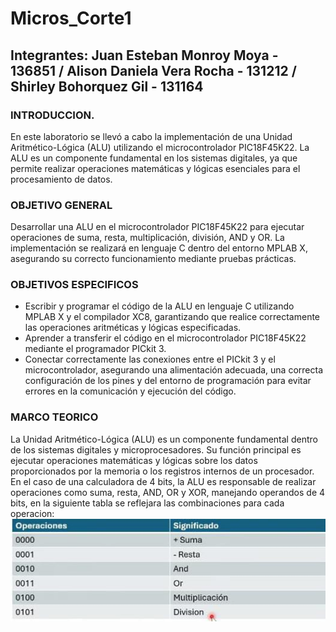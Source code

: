 # Micros_Corte1
## Integrantes: Juan Esteban Monroy Moya - 136851 / Alison Daniela Vera Rocha - 131212 / Shirley Bohorquez Gil - 131164
### INTRODUCCION.
En este laboratorio se llevó a cabo la implementación de una Unidad Aritmético-Lógica (ALU) utilizando el microcontrolador PIC18F45K22. La ALU es un componente fundamental en los sistemas digitales, ya que permite realizar operaciones matemáticas y lógicas esenciales para el procesamiento de datos.

### OBJETIVO GENERAL
Desarrollar una ALU en el microcontrolador PIC18F45K22 para ejecutar operaciones de suma, resta, multiplicación, división, AND y OR. La implementación se realizará en lenguaje C dentro del entorno MPLAB X, asegurando su correcto funcionamiento mediante pruebas prácticas.

### OBJETIVOS ESPECIFICOS
* Escribir y programar el código de la ALU en lenguaje C utilizando MPLAB X y el compilador XC8, garantizando que realice correctamente las operaciones aritméticas y lógicas especificadas.
* Aprender a transferir el código en el microcontrolador PIC18F45K22 mediante el programador PICkit 3.
* Conectar correctamente las conexiones entre el PICkit 3 y el microcontrolador, asegurando una alimentación adecuada, una correcta configuración de los pines y del entorno de programación para evitar errores en la comunicación y ejecución del código.
### MARCO TEORICO
La Unidad Aritmético-Lógica (ALU) es un componente fundamental dentro de los sistemas digitales y microprocesadores. Su función principal es ejecutar operaciones matemáticas y lógicas sobre los datos proporcionados por la memoria o los registros internos de un procesador. En el caso de una calculadora de 4 bits, la ALU es responsable de realizar operaciones como suma, resta, AND, OR y XOR, manejando operandos de 4 bits, en la siguiente tabla se reflejara las combinaciones para cada operacion:
![Tabla de operaciones](https://github.com/Juanes20feb/Micros_Corte1/blob/Alison/WhatsApp%20Image%202025-03-08%20at%2012.04.18%20AM.jpeg)
